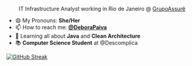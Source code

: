 <p align=center> IT Infrastructure Analyst working in Rio de Janeiro @ <a href="https://grupoassure.com.br" target=_blank> GrupoAssurê </a>

- 😄 My Pronouns: **She/Her**
- 📫 How to reach me: **[@DeboraPaiva](https://www.linkedin.com/in/deborarubimpaiva/)**
- 🌱 Learning all about **Java** and **Clean Architecture**
- 📚 **Computer Science Student** at @Descomplica

[![GitHub Streak](http://github-readme-streak-stats.herokuapp.com?user=deborapaiva&theme=tokyonight_duo&hide_border=true&date_format=j%20M%5B%20Y%5D)](https://git.io/streak-stats)</p>
